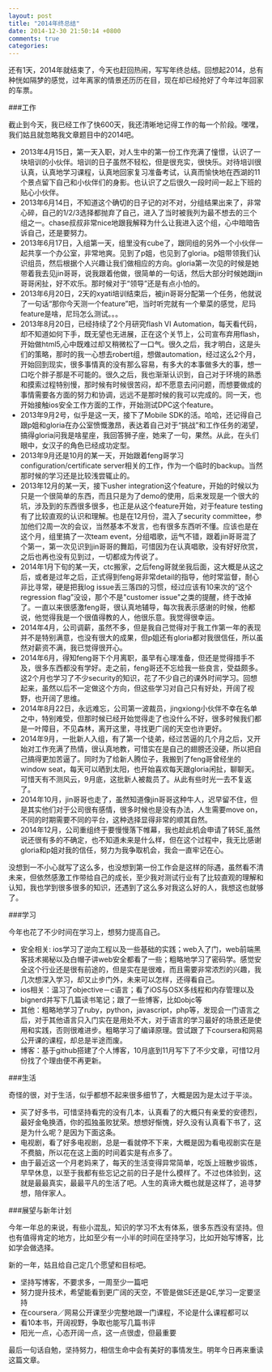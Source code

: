 ```yaml
---
layout: post
title: "2014年终总结"
date: 2014-12-30 21:50:14 +0800
comments: true
categories: 
---
```


还有1天，2014年就结束了，今天也赶回热闹，写写年终总结。回想起2014，总有种恍如隔梦的感觉，过年离家的情景还历历在目，现在却已经抢好了今年过年回家的车票。

<!-- more -->

###工作

截止到今天，我已经工作了快600天，我还清晰地记得工作的每一个阶段。嘿嘿，我们姑且就忽略我文章题目中的2014吧。

+ 2013年4月15日，第一天入职，对人生中的第一份工作充满了憧憬，认识了一块培训的小伙伴。培训的日子虽然不轻松，但是很充实，很快乐。对待培训很认真，认真地学习课程，认真地回家复习准备考试，认真而愉快地在西湖的11个景点留下自己和小伙伴们的身影。也认识了之后很久一段时间一起上下班的贴心小伙伴。
+ 2013年6月14日，不知道这个确切的日子记的对不对，分组结果出来了，非常心碎，自己的1/2/3选择都抛弃了自己，进入了当时被我列为最不想去的三个组之一。chase叔叔非常nice地跟我解释为什么让我进入这个组，心中暗暗告诉自己，还是要努力。
+ 2013年6月17日，入组第一天，组里没有cube了，跟同组的另外一个小伙伴一起共享一个办公室，非常地爽。见到了p姐，也见到了gloria。p姐带领我们认识组员，然后根据个人兴趣让我们做相应的方向。gloria第一次见的时候是她带着我去见jin哥哥，说我跟着他做，很简单的一句话，然后大部分时候她跟jin哥哥闲扯，好不欢乐。那时候对于“领导”还是有点小怕的。
+ 2013年6月20日，2天的xyati培训结束后，被jin哥哥分配第一个任务，他就说了一句话“那你今天测一个feature”吧，当时听完就有一个晕菜的感觉，尼玛feature是啥，尼玛怎么测试。。。
+ 2013年8月20日，已经持续了2个月研究flash VI Automation，每天看代码，却不知道如何下手，既无望也无进展，正在这个关节上，公司宣布弃用flash，开始做html5,心中既难过却又稍微松了一口气。很久之后，我才明白，这是头们的策略，那时的我一心想去robert组，想做automation，经过这么2个月，开始回到现实，很多事情真的没有那么容易，有多大的本事做多大的事，想一口吃个胖子那是不可能的。很久之后，我也渐渐认识到，自己对于环境的熟悉和摸索过程特别慢，那时候有时候很苦闷，却不愿意去问问题，而想要做成的事情需要各方面的努力和协调，远远不是那时候的我可以完成的。同一天，也开始接触ios安全工作方面的工作，开始测试DPC这个feature。
+ 2013年9月2号，似乎是这一天，接下了Mobile SDK的活。哈哈，还记得自己跟p姐和gloria在办公室愤慨激昂，表达着自己对于“挑战”和工作任务的渴望，搞得gloria问我是啥星座，我回答狮子座，她来了一句，果然。从此，在头们眼中，女汉子的角色已经成功定型。
+ 2013年9月还是10月的某一天，开始跟着feng哥学习configuration/certificate server相关的工作，作为一个临时的backup。当然那时候的学习还是比较浅尝辄止的。
+ 2013年12月的某一天，接下usher integration这个feature，开始的时候以为只是一个很简单的东西，而且只是为了demo的使用，后来发现是一个很大的坑，涉及到的东西很多很多，也正是从这个feature开始，对于feature testing有了比较直观的认识和理解。也是在12月份，混入了security committee，参加他们2周一次的会议，当然基本不发言，也有很多东西听不懂。应该也是在这个月，组里搞了一次team event，分组唱歌，运气不错，跟着jin哥哥混了个第一，第一次见识到jin哥哥的舞蹈，可惜因为在认真唱歌，没有好好欣赏，之后也再也没有见到过，一切都成为传说了。
+ 2014年1月下旬的某一天，ctc搬家，之后feng哥就坐我后面，这大概是从这之后，或者是过年之后，正式得到feng哥非常detail的指导，他时常监督，耐心非比寻常，硬是把我log issue丢三落四的习惯，经过应该有10来次的“这个regression flag”没设，那个不是"customer issue"之类的提醒，终于改掉了。一直以来很感激feng哥，很认真地辅导，每次我表示感谢的时候，他都说，他觉得我是一个很值得教的人，他很乐意。我觉得很幸运。
+ 2014年4月，公司调薪，虽然不多，但是我自己觉得对于我工作第一年的表现并不是特别满意，也没有很大的成果，但p姐还有gloria都对我很信任，所以虽然对薪资不满，我已觉得很开心。
+ 2014年6月，得知feng哥下个月离职，虽早有心理准备，但还是觉得措手不及，很多东西都没有学好。走之前，feng哥还不忘给我一些良言，受益颇多。这2个月也学习了不少security的知识，花了不少自己的课外时间学习。回想起来，虽然以后不一定做这个方向，但这些学习对自己只有好处，开阔了视野，也开阔了思维。
+ 2014年8月22日，永远难忘，公司第一波裁员，jingxiong小伙伴不幸在名单之中，特别难受，但那时候已经开始觉得走了也没什么不好，很多时候我们都是一叶障目，不见森林，离开这里，寻找更广阔的天空也许更好。
+ 2014年9月，一批新人入组，有了第一个徒弟，经过苦逼的几个月之后，又开始对工作充满了热情，很认真地教，可惜实在是自己的翅膀还没硬，所以把自己搞得更加苦逼了。同时为了给新人腾位子，我搬到了feng哥曾经坐的window seat，每天可以晒到太阳，也开始喜欢每天跟gloria闲扯，聊聊天。可惜天有不测风云，9月底，这批新人被裁员了。从此有些时光一去不复返了。
+ 2014年10月，jin哥哥也走了，虽然知道像jin哥哥这种牛人，迟早留不住，但是其实他们对于公司很有感情，很多时候也是没有办法，人生需要move on，不同的时期需要不同的平台，这种选择显得非常的顺其自然。
+ 2014年12月，公司重组终于要慢慢落下帷幕，我也趁此机会申请了转SE,虽然说还很有多的不确定，也不知道未来是什么样，但在这个过程中，我无比感谢gloria和p姐对我的信任，努力为我争取机会，我会一直牢记在心。

没想到一不小心就写了这么多，也没想到第一份工作会是这样的际遇，虽然看不清未来，但依然感激工作带给自己的成长，至少我对测试行业有了比较直观的理解和认知，我也学到很多很多的知识，还遇到了这么多对我这么好的人，我想这也就够了。

###学习

今年也花了不少时间在学习上，想努力提高自己。

+ 安全相关: ios学习了逆向工程以及一些基础的实践；web入了门，web前端黑客技术揭秘以及白帽子讲web安全都看了一些；粗略地学习了密码学。感觉安全这个行业还是很有前途的，但是实在是很难，而且需要非常浓烈的兴趣，我几次想深入学习，却又止步门外，未来可以怎样，还得看自己。
+ ios相关：温习了objective－c语言；看了iOS与OSX多线程和内存管理以及bignerd并写下几篇读书笔记；跟了一些博客，比如objc等
+ 其他：粗略地学习了ruby，python，javascript，php等，发现会一门语言之后，对于其他语言只入门实在是用处不大，对于语言的学习最好的场景还是使用和实践，否则很难进步。粗略学习了编译原理。尝试跟了下coursera和网易公开课的课程，却总是半途而废。
+ 博客：基于github搭建了个人博客，10月底到11月写下了不少文章，可惜12月份找了个理由便不再更新。

###生活

奇怪的很，对于生活，似乎都想不起来很多细节了，大概是因为是太过于平淡。

+ 买了好多书，可惜坚持看完的没有几本，认真看了的大概只有亲爱的安德烈，最好金龟换酒，你的孤独虽败犹荣。想想好惭愧，好久没有认真看下书了，这是为什么呢？是因为下面这条。
+ 电视剧，看了好多电视剧，总是一看就停不下来，大概是因为看电视剧实在是不费脑，所以花在这上面的时间着实是有点多了。
+ 由于最近这一个月老妈来了，每天的生活变得异常简单，吃饭上班散步锻炼，早早休息，以至于我都有些忘记之前的日子是什么模样了。不过也体验到，这就是最最真实，最最平凡的生活了吧。人生的真谛大概也就是这样了，追寻梦想，陪伴家人。

###展望与新年计划

今年一年总的来说，有些小混乱，知识的学习不太有体系，很多东西没有坚持。但也有值得肯定的地方，比如至少有一小半的时间在坚持学习，比如开始写博客，比如学会做选择。

新的一年，姑且给自己定几个愿望和目标吧。

+ 坚持写博客，不要求多，一周至少一篇吧
+ 努力提升技术，希望能看到更广阔的天空，不管是做SE还是QE,学习一定要坚持
+ 在coursera／网易公开课至少完整地跟一门课程，不论是什么课程都可以
+ 看10本书，开阔视野，争取也能写几篇书评
+ 阳光一点，心态开阔一点，这一点很虚，但最重要

最后一句话自勉，坚持努力，相信生命中会有美好的事情发生。明年今日再来重读这篇文章。